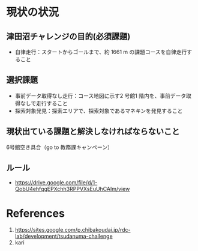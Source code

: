 # 現状の状況
## 津田沼チャレンジの目的(必須課題)
* ⾃律⾛⾏：スタートからゴールまで、約 1661 m の課題コースを⾃律⾛⾏すること
## 選択課題
* 事前データ取得なし⾛⾏：コース地図に⽰す2 号館1 階内を、事前データ取得なしで⾛⾏すること
* 探索対象発⾒：探索エリアで、探索対象であるマネキンを発⾒すること

## 現状出ている課題と解決しなければならないこと
6号館空き具合（go to 教務課キャンペーン）
## ルール
* https://drive.google.com/file/d/1-QobU4ehfqgEPXchh3RPPVXsEuUhCAIm/view
# References
1. https://sites.google.com/p.chibakoudai.jp/rdc-lab/development/tsudanuma-challenge
2. kari